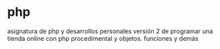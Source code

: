 # php
asignatura de php y desarrollos personales
versión 2 de programar una tienda online con php procedimental y objetos.
funciones y demás
